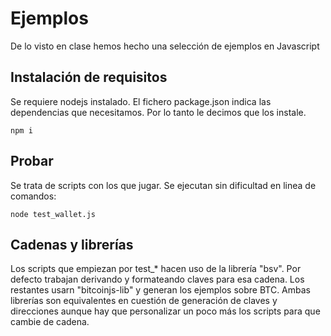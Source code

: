 
# Ejemplos 

De lo visto en clase hemos hecho una selección de ejemplos en Javascript

## Instalación de requisitos

Se requiere nodejs instalado. El fichero package.json indica las dependencias que necesitamos. Por lo tanto le decimos que los instale.

```
npm i
```


## Probar

Se trata de scripts con los que jugar. Se ejecutan sin dificultad en linea de comandos:


```
node test_wallet.js
```


## Cadenas y librerías

Los scripts que empiezan por test_* hacen uso de la librería "bsv". Por defecto trabajan derivando y formateando claves para esa cadena. Los restantes usarn "bitcoinjs-lib" y generan los ejemplos sobre BTC. Ambas librerías son equivalentes en cuestión de generación de claves y direcciones aunque hay que personalizar un poco más los scripts para que cambie de cadena. 


